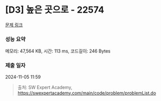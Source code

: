 # [D3] 높은 곳으로 - 22574 

[문제 링크](https://swexpertacademy.com/main/code/problem/problemDetail.do?contestProbId=AZIieDaq5AEDFAXd) 

### 성능 요약

메모리: 47,564 KB, 시간: 113 ms, 코드길이: 246 Bytes

### 제출 일자

2024-11-05 11:59



> 출처: SW Expert Academy, https://swexpertacademy.com/main/code/problem/problemList.do